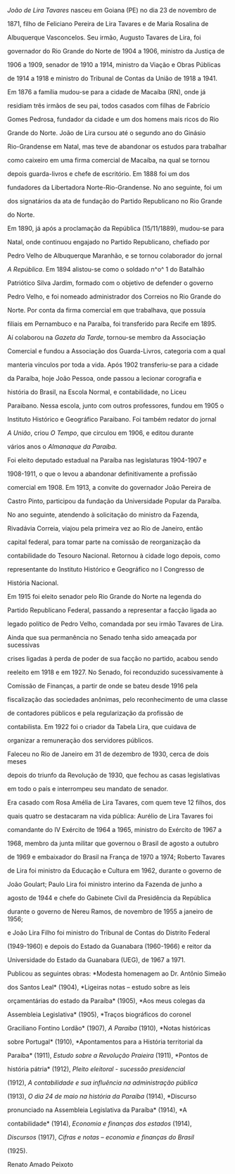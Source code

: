 

*João de Lira Tavares* nasceu em Goiana (PE) no dia 23 de novembro de

1871, filho de Feliciano Pereira de Lira Tavares e de Maria Rosalina de

Albuquerque Vasconcelos. Seu irmão, Augusto Tavares de Lira, foi

governador do Rio Grande do Norte de 1904 a 1906, ministro da Justiça de

1906 a 1909, senador de 1910 a 1914, ministro da Viação e Obras Públicas

de 1914 a 1918 e ministro do Tribunal de Contas da União de 1918 a 1941.



Em 1876 a família mudou-se para a cidade de Macaíba (RN), onde já

residiam três irmãos de seu pai, todos casados com filhas de Fabrício

Gomes Pedrosa, fundador da cidade e um dos homens mais ricos do Rio

Grande do Norte. João de Lira cursou até o segundo ano do Ginásio

Rio-Grandense em Natal, mas teve de abandonar os estudos para trabalhar

como caixeiro em uma firma comercial de Macaíba, na qual se tornou

depois guarda-livros e chefe de escritório. Em 1888 foi um dos

fundadores da Libertadora Norte-Rio-Grandense. No ano seguinte, foi um

dos signatários da ata de fundação do Partido Republicano no Rio Grande

do Norte.



Em 1890, já após a proclamação da República (15/11/1889), mudou-se para

Natal, onde continuou engajado no Partido Republicano, chefiado por

Pedro Velho de Albuquerque Maranhão, e se tornou colaborador do jornal

*A República*. Em 1894 alistou-se como o soldado n^o^ 1 do Batalhão

Patriótico Silva Jardim, formado com o objetivo de defender o governo

Pedro Velho, e foi nomeado administrador dos Correios no Rio Grande do

Norte. Por conta da firma comercial em que trabalhava, que possuía

filiais em Pernambuco e na Paraíba, foi transferido para Recife em 1895.

Aí colaborou na *Gazeta da Tarde*, tornou-se membro da Associação

Comercial e fundou a Associação dos Guarda-Livros, categoria com a qual

manteria vínculos por toda a vida. Após 1902 transferiu-se para a cidade

da Paraíba, hoje João Pessoa, onde passou a lecionar corografia e

história do Brasil, na Escola Normal, e contabilidade, no Liceu

Paraibano. Nessa escola, junto com outros professores, fundou em 1905 o

Instituto Histórico e Geográfico Paraibano. Foi também redator do jornal

*A União*, criou *O Tempo*, que circulou em 1906, e editou durante

vários anos o *Almanaque da Paraíba*.



Foi eleito deputado estadual na Paraíba nas legislaturas 1904-1907 e

1908-1911, o que o levou a abandonar definitivamente a profissão

comercial em 1908. Em 1913, a convite do governador João Pereira de

Castro Pinto, participou da fundação da Universidade Popular da Paraíba.

No ano seguinte, atendendo à solicitação do ministro da Fazenda,

Rivadávia Correia, viajou pela primeira vez ao Rio de Janeiro, então

capital federal, para tomar parte na comissão de reorganização da

contabilidade do Tesouro Nacional. Retornou à cidade logo depois, como

representante do Instituto Histórico e Geográfico no I Congresso de

História Nacional.



Em 1915 foi eleito senador pelo Rio Grande do Norte na legenda do

Partido Republicano Federal, passando a representar a facção ligada ao

legado político de Pedro Velho, comandada por seu irmão Tavares de Lira.

Ainda que sua permanência no Senado tenha sido ameaçada por sucessivas

crises ligadas à perda de poder de sua facção no partido, acabou sendo

reeleito em 1918 e em 1927. No Senado, foi reconduzido sucessivamente à

Comissão de Finanças, a partir de onde se bateu desde 1916 pela

fiscalização das sociedades anônimas, pelo reconhecimento de uma classe

de contadores públicos e pela regularização da profissão de

contabilista. Em 1922 foi o criador da Tabela Lira, que cuidava de

organizar a remuneração dos servidores públicos.



Faleceu no Rio de Janeiro em 31 de dezembro de 1930, cerca de dois meses

depois do triunfo da Revolução de 1930, que fechou as casas legislativas

em todo o país e interrompeu seu mandato de senador.



Era casado com Rosa Amélia de Lira Tavares, com quem teve 12 filhos, dos

quais quatro se destacaram na vida pública: Aurélio de Lira Tavares foi

comandante do IV Exército de 1964 a 1965, ministro do Exército de 1967 a

1968, membro da junta militar que governou o Brasil de agosto a outubro

de 1969 e embaixador do Brasil na França de 1970 a 1974; Roberto Tavares

de Lira foi ministro da Educação e Cultura em 1962, durante o governo de

João Goulart; Paulo Lira foi ministro interino da Fazenda de junho a

agosto de 1944 e chefe do Gabinete Civil da Presidência da República

durante o governo de Nereu Ramos, de novembro de 1955 a janeiro de 1956;

e João Lira Filho foi ministro do Tribunal de Contas do Distrito Federal

(1949-1960) e depois do Estado da Guanabara (1960-1966) e reitor da

Universidade do Estado da Guanabara (UEG), de 1967 a 1971.



Publicou as seguintes obras: *Modesta homenagem ao Dr. Antônio Simeão

dos Santos Leal* (1904), *Ligeiras notas – estudo sobre as leis

orçamentárias do estado da Paraíba* (1905), *Aos meus colegas da

Assembleia Legislativa* (1905), *Traços biográficos do coronel

Graciliano Fontino Lordão* (1907), *A Paraíba* (1910), *Notas históricas

sobre Portugal* (1910), *Apontamentos para a História territorial da

Paraíba* (1911), *Estudo sobre a Revolução Praieira* (1911), *Pontos de

história pátria* (1912), *Pleito eleitoral - sucessão presidencial*

(1912), *A contabilidade e sua influência na administração pública*

(1913), *O dia 24 de maio na história da Paraíba* (1914), *Discurso

pronunciado na Assembleia Legislativa da Paraíba* (1914), *A

contabilidade* (1914), *Economia e finanças dos estados* (1914),

*Discursos* (1917), *Cifras e notas – economia e finanças do Brasil*

(1925).



Renato Amado Peixoto



